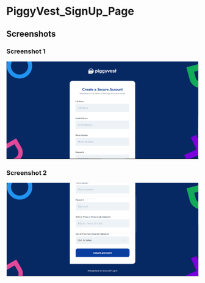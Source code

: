 # PiggyVest_SignUp_Page

## Screenshots

### Screenshot 1

![](/screenshot/image1.PNG)

### Screenshot 2

![](/screenshot/image2.PNG)
